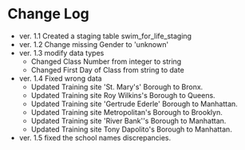 # Change Log
 
+ ver. 1.1 Created a staging table swim_for_life_staging
+ ver. 1.2 Change missing Gender to 'unknown'
+ ver. 1.3 modify data types
   - Changed Class Number from integer to string
   - Changed First Day of Class from string to date
+ ver. 1.4 Fixed wrong data
   - Updated Training site 'St. Mary's' Borough to Bronx.
   - Updated Training site Roy Wilkins's Borough to Queens.
   - Updated Training site 'Gertrude Ederle' Borough to Manhattan.
   - Updated Training site Metropolitan's Borough to Brooklyn.
   - Updated Training site 'River Bank''s Borough to Manhattan.
   - Updated Training site Tony Dapolito's Borough to Manhattan.
+ ver. 1.5 fixed the school names discrepancies.
